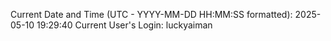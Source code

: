 Current Date and Time (UTC - YYYY-MM-DD HH:MM:SS formatted): 2025-05-10 19:29:40
Current User's Login: luckyaiman
